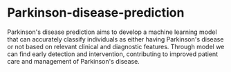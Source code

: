 # Parkinson-disease-prediction
Parkinson's disease prediction aims to develop a machine learning model that can accurately classify individuals as either having Parkinson's disease or not based on relevant clinical and diagnostic features. Through model we can find early detection and intervention, contributing to improved patient care and management of Parkinson's disease.
